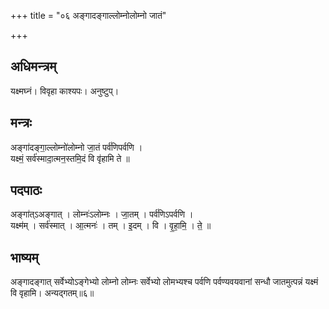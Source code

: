 +++
title = "०६ अङ्गादङ्गाल्लोम्नोलोम्नो जातं"

+++
## अधिमन्त्रम्
यक्ष्मघ्नं। विवृहा काश्यपः। अनुष्टुप्।

## मन्त्रः
अङ्गा॑दङ्गा॒ल्लोम्नो॑लोम्नो जा॒तं पर्व॑णिपर्वणि ।  
यक्ष्मं॒ सर्व॑स्मादा॒त्मन॒स्तमि॒दं वि वृ॑हामि ते ॥

## पदपाठः
अङ्गा॑त्ऽअङ्गात् । लोम्नः॑ऽलोम्नः । जा॒तम् । पर्व॑णिऽपर्वणि ।  
यक्ष्म॑म् । सर्व॑स्मात् । आ॒त्मनः॑ । तम् । इ॒दम् । वि । वृ॒हा॒मि॒ । ते॒ ॥

## भाष्यम्
अङ्गादङ्गात् सर्वेभ्योऽङ्गेभ्यो लोम्नो लोम्नः सर्वेभ्यो लोमभ्यश्च पर्वणि पर्वण्यवयवानां सन्धौ जातमुत्पन्नं यक्ष्मं वि वृहामि। अन्यद्गतम्॥६॥